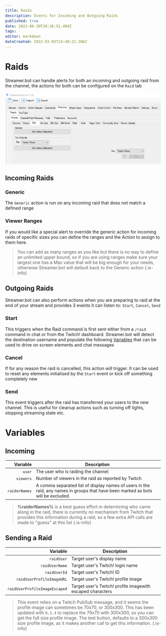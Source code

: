 ```yaml
---
title: Raids
description: Events for Incoming and Outgoing Raids
published: true
date: 2022-06-30T20:36:51.404Z
tags: 
editor: markdown
dateCreated: 2022-01-03T14:40:22.386Z
---
```


# Raids

Streamer.bot can handle alerts for both an incoming and outgoing raid from the channel, the actions for both can be configured on the `Raid` tab

![raid.png](/raid.png)


## Incoming Raids

### Generic

The `Generic` action is run on any incoming raid that does not match a defined range

### Viewer Ranges

If you would like a special alert to override the generic action for incoming raids of specific sizes you can define the ranges and the Action to assign to them here.
> 
> You can add as many ranges as you like but there is no way to define an unlimited upper bound, so if you are using ranges make sure your largest one has a Max value that will be big enough for your needs, otherwise Streamer.bot will default back to the Generic action
{.is-info}


## Outgoing Raids

Streamer.bot can also perform actions when you are preparing to raid at the end of your stream and provides 3 events it can listen to: `Start`, `Cancel`, `Send`

### Start

This triggers when the Raid command is first sent either from a `/raid` command in chat or from the Twitch! dashboard. 
Streamer.bot will detect the destination username and populate the following [Variables](en/Variables#sending-a-raid) that can be used to drive on screen elements and chat messages

### Cancel

If for any reason the raid is cancelled, this action will trigger. It can be used to reset any elements initialised by the `Start` event or kick off something completely new

### Send

This event triggers after the raid has transferred your users to the new channel. This is useful for cleanup actions such as turning off lights, stopping streaming state etc.

# Variables

## Incoming

Variable | Description
---------:|------------
`user` | The user who is raiding the channel
`viewers` | Number of viewers in the raid as reported by Twitch
`raiderNames` | A comma separated list of display names of users in the raid, any names in groups that have been marked as bots will be excluded.

> **%raiderNames%** is a best guess effort in determining who came along in the raid, there is currently no mechanism from Twitch that provides this information during a raid, so a few extra API calls are made to "guess" at this list
{.is-info}


## Sending a Raid

Variable | Description
---------:|------------
`raidUser` | Target user's display name
`raidUserName` | Target user's Twitch! login name
`raidUserId` | Target user's Twitch! ID
`raidUserProfileImageURL` | Target user's Twitch! profile image
`raidUserProfileImageEscaped` | Target user's Twitch! profile imagewith escaped characters

> This event relies on a Twitch PubSub message, and it seems the profile image can sometimes be 70x70, or 300x300.  This has been updated with `0.1.4` to replace the 70x70 with 300x300, so you can get the full size profile image.  The test button, defaults to a 300x300 size profile image, as it makes another call to get this information.
{.is-info}